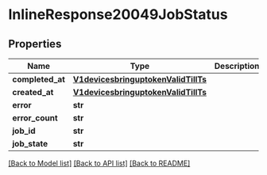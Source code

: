 # InlineResponse20049JobStatus

## Properties
Name | Type | Description | Notes
------------ | ------------- | ------------- | -------------
**completed_at** | [**V1devicesbringuptokenValidTillTs**](V1devicesbringuptokenValidTillTs.md) |  | [optional] 
**created_at** | [**V1devicesbringuptokenValidTillTs**](V1devicesbringuptokenValidTillTs.md) |  | [optional] 
**error** | **str** |  | [optional] 
**error_count** | **str** |  | [optional] 
**job_id** | **str** |  | [optional] 
**job_state** | **str** |  | [optional] 

[[Back to Model list]](../README.md#documentation-for-models) [[Back to API list]](../README.md#documentation-for-api-endpoints) [[Back to README]](../README.md)

